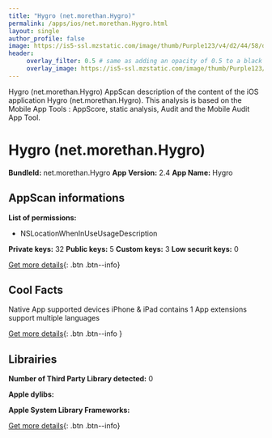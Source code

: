 ```yaml
---
title: "Hygro (net.morethan.Hygro)"
permalink: /apps/ios/net.morethan.Hygro.html
layout: single
author_profile: false
image: https://is5-ssl.mzstatic.com/image/thumb/Purple123/v4/d2/44/58/d2445855-b364-6366-e5e3-99da42fa7148/AppIcon-0-0-1x_U007emarketing-0-0-0-7-0-85-220.png/512x512bb.jpg
header: 
     overlay_filter: 0.5 # same as adding an opacity of 0.5 to a black background
     overlay_image: https://is5-ssl.mzstatic.com/image/thumb/Purple123/v4/d2/44/58/d2445855-b364-6366-e5e3-99da42fa7148/AppIcon-0-0-1x_U007emarketing-0-0-0-7-0-85-220.png/512x512bb.jpg
---
```

Hygro (net.morethan.Hygro) AppScan description of the content of the iOS application Hygro (net.morethan.Hygro). This analysis is based on the Mobile App Tools : AppScore, static analysis, Audit and the Mobile Audit App Tool.

# Hygro (net.morethan.Hygro)

**BundleId:** net.morethan.Hygro
**App Version:** 2.4
**App Name:** Hygro


## AppScan informations 

**List of permissions:** 
- NSLocationWhenInUseUsageDescription
  
  
**Private keys:** 32
**Public keys:** 5
**Custom keys:** 3
**Low securit keys:** 0
  
[Get more details](/pricing.html){: .btn .btn--info}

## Cool Facts

Native App
supported devices iPhone & iPad
contains 1 App extensions
support multiple languages
  
[Get more details](/pricing.html){: .btn .btn--info }

## Librairies 
**Number of Third Party Library detected:** 0


**Apple dylibs:**


**Apple System Library Frameworks:**


  
[Get more details](/pricing.html){: .btn .btn--info}

